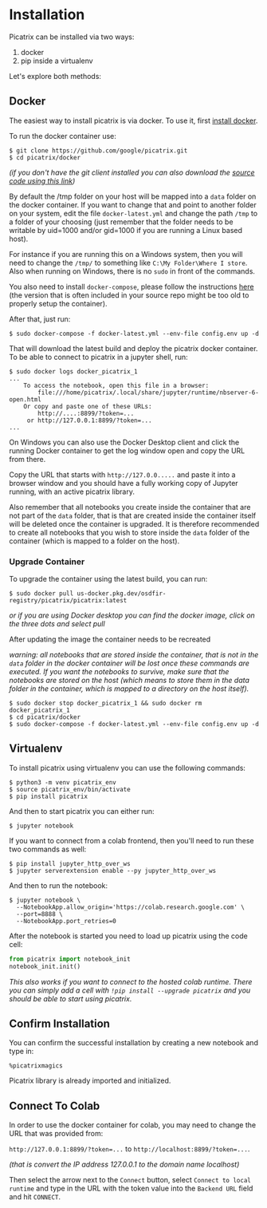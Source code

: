 # Installation

Picatrix can be installed via two ways:

1. docker
2. pip inside a virtualenv

Let's explore both methods:

## Docker

The easiest way to install picatrix is via docker. To use it, first
[install docker](https://docs.docker.com/engine/install/).

To run the docker container use:

```shell
$ git clone https://github.com/google/picatrix.git
$ cd picatrix/docker
```

*(if you don't have the git client installed you can also download
the [source code using this link](https://github.com/google/picatrix/archive/main.zip))*

By default the /tmp folder on your host will be mapped into a `data` folder
on the docker container. If you want to change that and point to another
folder on your system, edit the file `docker-latest.yml` and change the
path `/tmp` to a folder of your choosing (just remember that the folder needs to
be writable by uid=1000 and/or gid=1000 if you are running a Linux based host).

For instance if you are running this on a Windows system, then you will
need to change the `/tmp/` to something like `C:\My Folder\Where I store`.
Also when running on Windows, there is no `sudo` in front of the commands.

You also need to install `docker-compose`, please follow the instructions
[here](https://docs.docker.com/compose/install/) (the version that is often
included in your source repo might be too old to properly setup the container).

After that, just run:

```shell
$ sudo docker-compose -f docker-latest.yml --env-file config.env up -d
```

That will download the latest build and deploy the picatrix docker container.
To be able to connect to picatrix in a jupyter shell, run:

```shell
$ sudo docker logs docker_picatrix_1
...
    To access the notebook, open this file in a browser:
        file:///home/picatrix/.local/share/jupyter/runtime/nbserver-6-open.html
    Or copy and paste one of these URLs:
        http://....:8899/?token=...
     or http://127.0.0.1:8899/?token=...
...
```

On Windows you can also use the Docker Desktop client and click the running
Docker container to get the log window open and copy the URL from there.

Copy the URL that starts with `http://127.0.0.....` and paste it into a browser
window and you should have a fully working copy of Jupyter running, with an
active picatrix library.

Also remember that all notebooks you create inside the container that are
not part of the `data` folder, that is that are created inside the container
itself will be deleted once the container is upgraded. It is therefore
recommended to create all notebooks that you wish to store inside the `data`
folder of the container (which is mapped to a folder on the host).

### Upgrade Container

To upgrade the container using the latest build, you can run:

```shell
$ sudo docker pull us-docker.pkg.dev/osdfir-registry/picatrix/picatrix:latest
```

*or if you are using Docker desktop you can find the docker image, click
on the three dots and select pull*

After updating the image the container needs to be recreated

*warning: all notebooks that are stored inside the container, that is not
in the `data` folder in the docker container will be lost once these
commands are executed. If you want the notebooks to survive, make sure
that the notebooks are stored on the host (which means to store them in
the data folder in the container, which is mapped to a directory on the
host itself).*

```shell
$ sudo docker stop docker_picatrix_1 && sudo docker rm docker_picatrix_1
$ cd picatrix/docker
$ sudo docker-compose -f docker-latest.yml --env-file config.env up -d
```

## Virtualenv

To install picatrix using virtualenv you can use the following commands:

```shell
$ python3 -m venv picatrix_env
$ source picatrix_env/bin/activate
$ pip install picatrix
```

And then to start picatrix you can either run:

```shell
$ jupyter notebook
```

If you want to connect from a colab frontend, then you'll need to run these
two commands as well:

```shell
$ pip install jupyter_http_over_ws
$ jupyter serverextension enable --py jupyter_http_over_ws
```

And then to run the notebook:

```shell
$ jupyter notebook \
  --NotebookApp.allow_origin='https://colab.research.google.com' \
  --port=8888 \
  --NotebookApp.port_retries=0
```

After the notebook is started you need to load up picatrix using the code cell:

```python
from picatrix import notebook_init
notebook_init.init()
```

*This also works if you want to connect to the hosted colab runtime. There you
can simply add a cell with `!pip install --upgrade picatrix` and you should
be able to start using picatrix.*

## Confirm Installation

You can confirm the successful installation by creating a new notebook and type in:
```
%picatrixmagics
```

Picatrix library is already imported and initialized.

## Connect To Colab

In order to use the docker container for colab, you may need to change the URL
that was provided from:

`http://127.0.0.1:8899/?token=...` to `http://localhost:8899/?token=...`.

*(that is convert the IP address 127.0.0.1 to the domain name localhost)*

Then select the arrow next to the `Connect` button, select `Connect to local
runtime` and type in the URL with the token value into the `Backend URL`
field and hit `CONNECT`.
